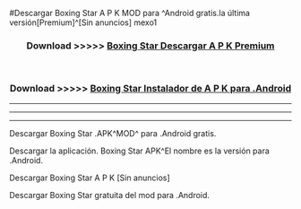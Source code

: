 #Descargar Boxing Star  A P K MOD para ^Android gratis.la última versión[Premium]^[Sin anuncios] mexo1



<div align="center">
<h3>Download >>>>> <a href="https://es-web.web.app/?es= Boxing Star ">Boxing Star  Descargar A P K Premium</a></h3><br>

<h3>Download >>>>> <a href="https://es-web.web.app/?es= Boxing Star ">Boxing Star  Instalador de A P K para .Android</a></h3>
</div>


----------------------------------------------------------

----------------------------------------------------------

----------------------------------------------------------

Descargar Boxing Star  .APK^MOD^ para .Android gratis.

Descargar la aplicación. Boxing Star  APK^El nombre es la versión para .Android.

Descargar Boxing Star  A P K [Sin anuncios]

Descargar Boxing Star  gratuita del mod para .Android.